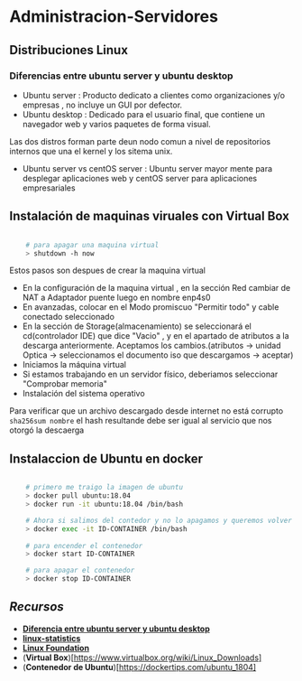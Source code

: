 # **Administracion-Servidores**

## **Distribuciones Linux**

### **Diferencias entre ubuntu server y ubuntu desktop**

- Ubuntu server : Producto dedicato a clientes como organizaciones y/o empresas , no incluye un GUI por defector.
- Ubuntu desktop : Dedicado para el usuario final, que contiene un navegador web y varios paquetes de forma visual.

Las dos distros forman parte deun nodo comun a nivel de repositorios internos que una el kernel y los sitema unix.

- Ubuntu server vs centOS server : Ubuntu server mayor mente para desplegar aplicaciones web y centOS server para aplicaciones
  empresariales

## **Instalación de maquinas viruales con Virtual Box**

```sh

    # para apagar una maquina virtual
    > shutdown -h now

```

Estos pasos son despues de crear la maquina virtual

- En la configuración de la maquina virtual , en la sección Red cambiar de NAT a Adaptador puente luego en nombre enp4s0
- En avanzadas, colocar en el Modo promiscuo "Permitir todo" y cable conectado seleccionado
- En la sección de Storage(almacenamiento) se seleccionará el cd(controlador IDE) que dice "Vacio" , y en el apartado de atributos a la descarga anteriormente.
  Aceptamos los cambios.(atributos -> unidad Optica -> seleccionamos el documento iso que descargamos -> aceptar)
- Iniciamos la máquina virtual
- Si estamos trabajando en un servidor físico, deberiamos seleccionar "Comprobar memoria"
- Instalación del sistema operativo

Para verificar que un archivo descargado desde internet no está corrupto `sha256sum nombre` el hash resultande debe ser igual al servicio que nos
otorgó la descaerga

## **Instalaccion de Ubuntu en docker**

```sh

    # primero me traigo la imagen de ubuntu
    > docker pull ubuntu:18.04
    > docker run -it ubuntu:18.04 /bin/bash

    # Ahora si salimos del contedor y no lo apagamos y queremos volver a entrar
    > docker exec -it ID-CONTAINER /bin/bash
    
    # para encender el contenedor
    > docker start ID-CONTAINER

    # para apagar el contenedor
    > docker stop ID-CONTAINER
```

## ***Recursos***

- [**Diferencia entre ubuntu server y ubuntu desktop**](https://www.solvetic.com/page/recopilaciones/s/ordenadores/diferencias-entre-ubuntu-desktop-escritorio-y-ubuntu-server)
- [**linux-statistics**](https://w3techs.com/technologies/details/os-linux)
- [**Linux Foundation**](https://www.linuxfoundation.org/publications/2018/06/open-source-jobs-report-2018/)
- (**Virtual Box**)[https://www.virtualbox.org/wiki/Linux_Downloads]
- (**Contenedor de Ubuntu**)[https://dockertips.com/ubuntu_1804]
